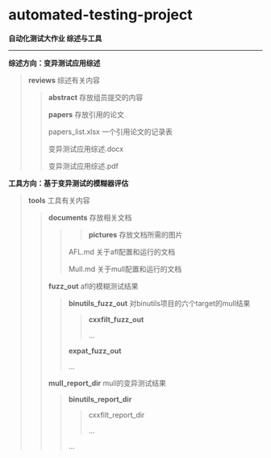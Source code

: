 # automated-testing-project
**自动化测试大作业 综述与工具**

------

**综述方向：变异测试应用综述** 

>**reviews** 	综述有关内容
>
>>**abstract**  存放组员提交的内容
>>
>>**papers**	存放引用的论文
>>
>>papers_list.xlsx	一个引用论文的记录表
>>
>>变异测试应用综述.docx
>>
>>变异测试应用综述.pdf

**工具方向：基于变异测试的模糊器评估**

>**tools** 	工具有关内容
>
>>**documents**	存放相关文档
>>
>>>>**pictures**	存放文档所需的图片
>>>
>>>AFL.md	关于afl配置和运行的文档
>>>
>>>Mull.md	关于mull配置和运行的文档
>>
>>**fuzz_out**	afl的模糊测试结果
>>
>>>**binutils_fuzz_out**	对binutils项目的六个target的mull结果
>>>
>>>>**cxxfilt_fuzz_out**
>>>>
>>>>...
>>>
>>>**expat_fuzz_out**
>>>
>>>...
>>
>>**mull_report_dir**	mull的变异测试结果
>>
>>>**binutils_report_dir**
>>>
>>>>cxxfilt_report_dir
>>>>
>>>>...
>>>
>>>...
>>
>>
